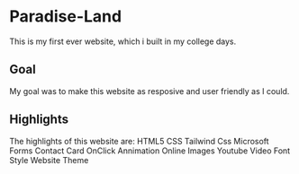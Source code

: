# Paradise-Land
This is my first ever website, which i built in my college days.

## Goal
My goal was to make this website as resposive and user friendly as I could.

## Highlights
The highlights of this website are:
HTML5
CSS
Tailwind Css
Microsoft Forms
Contact Card
OnClick Annimation
Online Images
Youtube Video
Font Style
Website Theme

